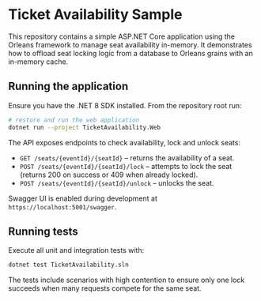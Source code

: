 # Ticket Availability Sample

This repository contains a simple ASP.NET Core application using the Orleans framework to manage seat availability in-memory. It demonstrates how to offload seat locking logic from a database to Orleans grains with an in-memory cache.

## Running the application

Ensure you have the .NET 8 SDK installed. From the repository root run:

```bash
# restore and run the web application
dotnet run --project TicketAvailability.Web
```

The API exposes endpoints to check availability, lock and unlock seats:

- `GET /seats/{eventId}/{seatId}` – returns the availability of a seat.
- `POST /seats/{eventId}/{seatId}/lock` – attempts to lock the seat (returns 200 on success or 409 when already locked).
- `POST /seats/{eventId}/{seatId}/unlock` – unlocks the seat.

Swagger UI is enabled during development at `https://localhost:5001/swagger`.

## Running tests

Execute all unit and integration tests with:

```bash
dotnet test TicketAvailability.sln
```

The tests include scenarios with high contention to ensure only one lock succeeds when many requests compete for the same seat.
